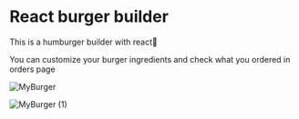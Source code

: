 # React burger builder

This is a humburger builder with react🍔

You can customize your burger ingredients and check what you ordered in orders page

![MyBurger](https://user-images.githubusercontent.com/42310122/74955277-45017500-53b9-11ea-8ea3-77caaedb254e.png)

![MyBurger (1)](https://user-images.githubusercontent.com/42310122/74955286-4894fc00-53b9-11ea-8546-ab520dacdd4d.png)
